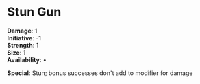 # Stun Gun

**Damage**: 1\
**Initiative**: -1\
**Strength**: 1\
**Size**: 1\
**Availability**: •

**Special**: Stun; bonus successes don't add to modifier for damage